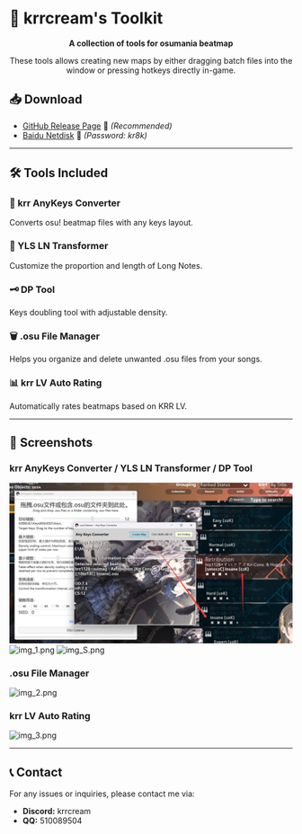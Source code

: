 ﻿
# 🎵 krrcream's Toolkit

<p align="center">
  <b>A collection of tools for osumania beatmap</b>
</p>

<p align="center">
These tools allows creating new maps by either dragging batch files into the window or pressing hotkeys directly in-game.
</p>



## 📥 Download

- [GitHub Release Page](https://github.com/krrcream/krrcream-Toolkit/releases) 🚀 *(Recommended)*
- [Baidu Netdisk](https://pan.baidu.com/s/1VBhS-RCG402KkjoX9obQNw?from=init&pwd=kr8k) 🔗 *(Password: kr8k)*

---

## 🛠️ Tools Included

### 🎵 krr AnyKeys Converter
Converts osu! beatmap files with any keys layout.

### 📝 YLS LN Transformer
Customize the proportion and length of Long Notes.

### 🗝 DP Tool
Keys doubling tool with adjustable density.

### 🗑️ .osu File Manager
Helps you organize and delete unwanted .osu files from your songs.

### 📊 krr LV Auto Rating
Automatically rates beatmaps based on KRR LV.

---

## 📸 Screenshots

### krr AnyKeys Converter / YLS LN Transformer / DP Tool
![img_LI.png](img/LI.png)
![img_1.png](img/1.png)
![img_S.png](img/S.png)
### .osu File Manager
![img_2.png](img/I2.png)

### krr LV Auto Rating
![img_3.png](img/I3.png)

---

## 📞 Contact
For any issues or inquiries, please contact me via:
- **Discord:** krrcream
- **QQ:** 510089504